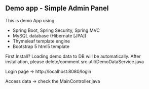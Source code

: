 <h2>Demo app - Simple Admin Panel</h2>
<p>This is demo App using:</p>
<ul>
	<li>Spring Boot, Spring Security, Spring MVC</li>
	<li>MySQL database (Hibernate [JPA])</li>
	<li>Thymeleaf template engine</li>
	<li>Bootstrap 5 html5 template</li>
</ul>
<p>First Install? Loading demo data to DB will be automatically. After installation, please delete/comment src util/DemoDataService.java</p>
<p>Login page -> http://localhost:8080/login</p>
<p>Access data -> check the MainController.java</p>
